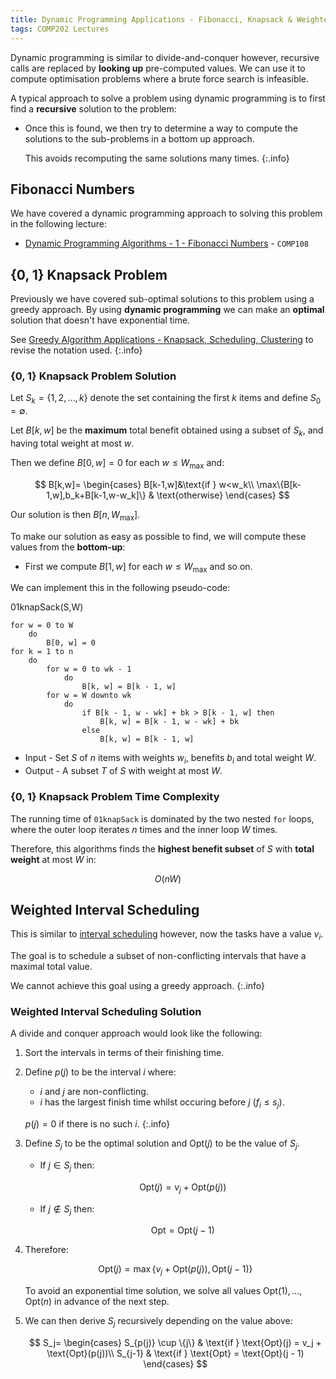 ```yaml
---
title: Dynamic Programming Applications - Fibonacci, Knapsack & Weighted Interval Scheduling
tags: COMP202 Lectures
---
```

Dynamic programming is similar to divide-and-conquer however, recursive calls are replaced by **looking up** pre-computed values. We can use it to compute optimisation problems where a brute force search is infeasible.

A typical approach to solve a problem using dynamic programming is to first find a **recursive** solution to the problem:

* Once this is found, we then try to determine a way to compute the solutions to the sub-problems in a bottom up approach.

	This avoids recomputing the same solutions many times.
	{:.info}

## Fibonacci Numbers
We have covered a dynamic programming approach to solving this problem in the following lecture:

* [Dynamic Programming Algorithms - 1 - Fibonacci Numbers]({{site.baseurl}}/comp108/lectures/2021/05/05/1.html) - `COMP108`

## {0, 1} Knapsack Problem
Previously we have covered sub-optimal solutions to this problem using a greedy approach. By using **dynamic programming** we can make an **optimal** solution that doesn't have exponential time.

See [Greedy Algorithm Applications - Knapsack, Scheduling, Clustering]({site.baseurl}/comp202/lectures/2022/03/08/2.html#fractional-knapsack-problem) to revise the notation used.
{:.info}

### {0, 1} Knapsack Problem Solution
Let $S_k=\{1,2,\ldots,k\}$ denote the set containing the first $k$ items and define $S_0=\emptyset$.

Let $B[k,w]$ be the **maximum** total benefit obtained using a subset of $S_k$, and having total weight at most $w$.

Then we define $B[0,w]=0$ for each $w\leq W_\max$ and:

$$
B[k,w]=
\begin{cases}
B[k-1,w]&\text{if } w<w_k\\
\max\{B[k-1,w],b_k+B[k-1,w-w_k]\} & \text{otherwise}
\end{cases}
$$

Our solution is then $B[n,W_\max]$.

To make our solution as easy as possible to find, we will compute these values from the **bottom-up**:

* First we compute $B[1,w]$ for each $w\leq W_\max$ and so on.

We can implement this in the following pseudo-code:

01knapSack(S,W)

```
for w = 0 to W
	do 
		B[0, w] = 0
for k = 1 to n
	do
		for w = 0 to wk - 1
			do 
				B[k, w] = B[k - 1, w]
		for w = W downto wk
			do
				if B[k - 1, w - wk] + bk > B[k - 1, w] then
					B[k, w] = B[k - 1, w - wk] + bk
				else
					B[k, w] = B[k - 1, w]
```

* Input - Set $S$ of $n$ items with weights $w_i$, benefits $b_i$ and total weight $W$.
* Output - A subset $T$ of $S$ with weight at most $W$.

### {0, 1} Knapsack Problem Time Complexity
The running time of `01knapSack` is dominated by the two nested `for` loops, where the outer loop iterates $n$ times and the inner loop $W$ times.

Therefore, this algorithms finds the **highest benefit subset** of $S$ with **total weight** at most $W$ in:

$$
O(nW)
$$

## Weighted Interval Scheduling
This is similar to [interval scheduling]({{site.baseurl}}/comp202/lectures/2022/03/08/2.html#interval-scheduling) however, now the tasks have a value $v_i$.

The goal is to schedule a subset of non-conflicting intervals that have a maximal total value.

We cannot achieve this goal using a greedy approach.
{:.info}

### Weighted Interval Scheduling Solution
A divide and conquer approach would look like the following:

1. Sort the intervals in terms of their finishing time.
1. Define $p(j)$ to be the interval $i$ where:
	* $i$ and $j$ are non-conflicting.
	* $i$ has the largest finish time whilst occuring before $j$ ($f_i\leq s_j$).
	
	$p(j)=0$ if there is no such $i$.
	{:.info}
1. Define $S_j$ to be the optimal solution and $\text{Opt}(j)$ to be the value of $S_j$.
	* If $j\in S_j$ then:
	
		$$
		\text{Opt}(j) = v_j + \text{Opt}(p(j))
		$$
	* If $j\notin S_j$ then:
	
		$$
		\text{Opt} = \text{Opt}(j - 1)
		$$
1. Therefore:

	$$
	\text{Opt}(j) = \max\{v_j+\text{Opt}(p(j)), \text{Opt}(j-1)\}
	$$
	
	To avoid an exponential time solution, we solve all values $\text{Opt}(1), \ldots,\text{Opt}(n)$ in advance of the next step.
1. We can then derive $S_j$ recursively depending on the value above:

	$$
	S_j=
	\begin{cases}
	S_{p(j)} \cup \{j\} & \text{if } \text{Opt}(j) = v_j + \text{Opt}(p(j))\\
	S_{j-1} & \text{if } \text{Opt} = \text{Opt}(j - 1)
	\end{cases}
	$$